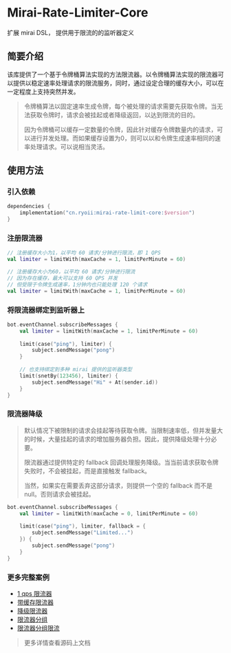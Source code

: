 # Mirai-Rate-Limiter-Core

扩展 mirai DSL， 提供用于限流的的监听器定义

## 简要介绍

该库提供了一个基于令牌桶算法实现的方法限流器。以令牌桶算法实现的限流器可以提供以稳定速率处理请求的限流服务，同时，通过设定合理的缓存大小，可以在一定程度上支持突然并发。

> 令牌桶算法以固定速率生成令牌，每个被处理的请求需要先获取令牌。当无法获取令牌时，请求会被挂起或者降级返回，以达到限流的目的。
>
> 因为令牌桶可以缓存一定数量的令牌，因此针对缓存令牌数量内的请求，可以进行并发处理。而如果缓存设置为0，则可以以和令牌生成速率相同的速率处理请求。可以说相当灵活。

## 使用方法

### 引入依赖

```kts
dependencies {
    implementation("cn.ryoii:mirai-rate-limit-core:$version")
}
```

### 注册限流器

```kotlin
// 注册缓存大小为1，以平均 60 请求/分钟进行限流，即 1 QPS
val limiter = limitWith(maxCache = 1, limitPerMinute = 60)

// 注册缓存大小为60，以平均 60 请求/分钟进行限流
// 因为存在缓存，最大可以支持 60 QPS 并发
// 但受限于令牌生成速率，1分钟内也只能处理 120 个请求
val limiter = limitWith(maxCache = 1, limitPerMinute = 60)
```

### 将限流器绑定到监听器上

```kotlin
bot.eventChannel.subscribeMessages {
    val limiter = limitWith(maxCache = 1, limitPerMinute = 60)
    
    limit(case("ping"), limiter) {
        subject.sendMessage("pong")
    }
    
    // 也支持绑定到多种 mirai 提供的监听器类型
    limit(snetBy(123456), limiter) {
        subject.sendMessage("Hi" + At(sender.id))
    }
}
```

### 限流器降级

> 默认情况下被限制的请求会挂起等待获取令牌。当限制速率低，但并发量大的时候，大量挂起的请求的增加服务器负担。因此，提供降级处理十分必要。
> 
> 限流器通过提供特定的 fallback 回调处理服务降级。当当前请求获取令牌失败时，不会被挂起，而是直接触发 fallback。
> 
> 当然，如果实在需要丢弃这部分请求，则提供一个空的 fallback 而不是 null。否则请求会被挂起。

```kotlin
bot.eventChannel.subscribeMessages {
    val limiter = limitWith(maxCache = 0, limitPerMinute = 60)
    
    limit(case("ping"), limiter, fallback = {
        subject.sendMessage("Limited...")
    }) {
        subject.sendMessage("pong")
    }
}
```

### 更多完整案例
+ [1 qps 限流器](./src/test/kotlin/example/OncePerSecond.kt)
+ [带缓存限流器](./src/test/kotlin/example/CacheLimit.kt)
+ [降级限流器](./src/test/kotlin/example/LimitWithFallback.kt)
+ [限流器分组](./src/test/kotlin/example/LimitGroup.kt)
+ [限流器分组限流](./src/test/kotlin/example/CustomFallback.kt)

> 更多详情查看源码上文档